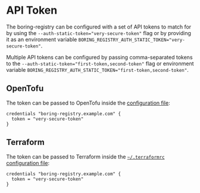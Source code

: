 # API Token

The boring-registry can be configured with a set of API tokens to match for by using the `--auth-static-token="very-secure-token"` flag or by providing it as an environment variable `BORING_REGISTRY_AUTH_STATIC_TOKEN="very-secure-token"`.

Multiple API tokens can be configured by passing comma-separated tokens to the `--auth-static-token="first-token,second-token"` flag or environment variable `BORING_REGISTRY_AUTH_STATIC_TOKEN="first-token,second-token"`.

## OpenTofu

The token can be passed to OpenTofu inside the [configuration file](https://developer.hashicorp.com/terraform/cli/config/config-file#credentials-1):

```hcl
credentials "boring-registry.example.com" {
  token = "very-secure-token"
}
```

## Terraform

The token can be passed to Terraform inside the [`~/.terraformrc` configuration file](https://opentofu.org/docs/cli/config/config-file/#locations):

```hcl
credentials "boring-registry.example.com" {
  token = "very-secure-token"
}
```


